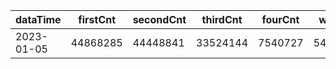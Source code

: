 |dataTime|firstCnt|secondCnt|thirdCnt|fourCnt|winCnt|vrate|wrate|
|-|-|-|-|-|-|-|-|
|2023-01-05|44868285|44448841|33524144|7540727|5428742|88.7%|11.5%|